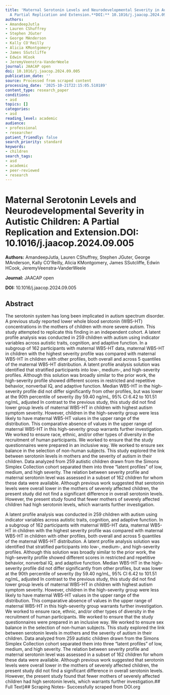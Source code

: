 ```yaml
---
title: 'Maternal Serotonin Levels and Neurodevelopmental Severity in Autistic Children:
  A Partial Replication and Extension.**DOI:** 10.1016/j.jaacop.2024.09.005'
authors:
- AmandeepJutla
- Lauren CShuffrey
- Stephen JGuter
- George MAnderson
- Kally CO'Reilly
- Alicia KMontgomery
- James SSutcliffe
- Edwin HCook
- JeremyVeenstra-VanderWeele
journal: JAACAP open
doi: 10.1016/j.jaacop.2024.09.005
publication_date: ''
source: Processed from scraped content
processing_date: '2025-10-21T22:15:05.510189'
content_type: research_paper
conditions:
- asd
topics: []
categories:
- asd
reading_level: academic
audience:
- professional
- researcher
patient_friendly: false
search_priority: standard
keywords:
- children
search_tags:
- asd
- academic
- peer-reviewed
- research
---
```


# Maternal Serotonin Levels and Neurodevelopmental Severity in Autistic Children: A Partial Replication and Extension.**DOI:** 10.1016/j.jaacop.2024.09.005

**Authors:** AmandeepJutla, Lauren CShuffrey, Stephen JGuter, George MAnderson, Kally CO'Reilly, Alicia KMontgomery, James SSutcliffe, Edwin HCook, JeremyVeenstra-VanderWeele

**Journal:** JAACAP open

**DOI:** 10.1016/j.jaacop.2024.09.005

## Abstract

The serotonin system has long been implicated in autism spectrum disorder. A previous study reported lower whole blood serotonin (WB5-HT) concentrations in the mothers of children with more severe autism. This study attempted to replicate this finding in an independent cohort.
A latent profile analysis was conducted in 259 children with autism using indicator variables across autistic traits, cognition, and adaptive function. In a subgroup of 162 participants with maternal WB5-HT data, maternal WB5-HT in children with the highest severity profile was compared with maternal WB5-HT in children with other profiles, both overall and across 5 quantiles of the maternal WB5-HT distribution.
A latent profile analysis solution was identified that stratified participants into low-, medium-, and high-severity profiles. Although this solution was broadly similar to the prior work, the high-severity profile showed different scores in restricted and repetitive behavior, nonverbal IQ, and adaptive function. Median WB5-HT in the high-severity profile did not differ significantly from other profiles, but was lower at the 90th percentile of severity (by 59.40 ng/mL, 95% CI 6.42 to 101.51 ng/mL, adjusted
In contrast to the previous study, this study did not find lower group levels of maternal WB5-HT in children with highest autism symptom severity. However, children in the high-severity group were less likely to have maternal WB5-HT values in the upper range of the distribution. This comparative absence of values in the upper range of maternal WB5-HT in this high-severity group warrants further investigation.
We worked to ensure race, ethnic, and/or other types of diversity in the recruitment of human participants. We worked to ensure that the study questionnaires were prepared in an inclusive way. We worked to ensure sex balance in the selection of non-human subjects.
This study explored the link between serotonin levels in mothers and the severity of autism in their children. Data analyzed from 259 autistic children drawn from the Simons Simplex Collection cohort separated them into three “latent profiles” of low, medium, and high severity. The relation between severity profile and maternal serotonin level was assessed in a subset of 162 children for whom these data were available. Although previous work suggested that serotonin levels were overall lower in the mothers of severely affected children, the present study did not find a significant difference in overall serotonin levels. However, the present study found that fewer mothers of severely affected children had high serotonin levels, which warrants further investigation.

A latent profile analysis was conducted in 259 children with autism using indicator variables across autistic traits, cognition, and adaptive function. In a subgroup of 162 participants with maternal WB5-HT data, maternal WB5-HT in children with the highest severity profile was compared with maternal WB5-HT in children with other profiles, both overall and across 5 quantiles of the maternal WB5-HT distribution.
A latent profile analysis solution was identified that stratified participants into low-, medium-, and high-severity profiles. Although this solution was broadly similar to the prior work, the high-severity profile showed different scores in restricted and repetitive behavior, nonverbal IQ, and adaptive function. Median WB5-HT in the high-severity profile did not differ significantly from other profiles, but was lower at the 90th percentile of severity (by 59.40 ng/mL, 95% CI 6.42 to 101.51 ng/mL, adjusted
In contrast to the previous study, this study did not find lower group levels of maternal WB5-HT in children with highest autism symptom severity. However, children in the high-severity group were less likely to have maternal WB5-HT values in the upper range of the distribution. This comparative absence of values in the upper range of maternal WB5-HT in this high-severity group warrants further investigation.
We worked to ensure race, ethnic, and/or other types of diversity in the recruitment of human participants. We worked to ensure that the study questionnaires were prepared in an inclusive way. We worked to ensure sex balance in the selection of non-human subjects.
This study explored the link between serotonin levels in mothers and the severity of autism in their children. Data analyzed from 259 autistic children drawn from the Simons Simplex Collection cohort separated them into three “latent profiles” of low, medium, and high severity. The relation between severity profile and maternal serotonin level was assessed in a subset of 162 children for whom these data were available. Although previous work suggested that serotonin levels were overall lower in the mothers of severely affected children, the present study did not find a significant difference in overall serotonin levels. However, the present study found that fewer mothers of severely affected children had high serotonin levels, which warrants further investigation.## Full Text}## Scraping Notes- Successfully scraped from DOI.org